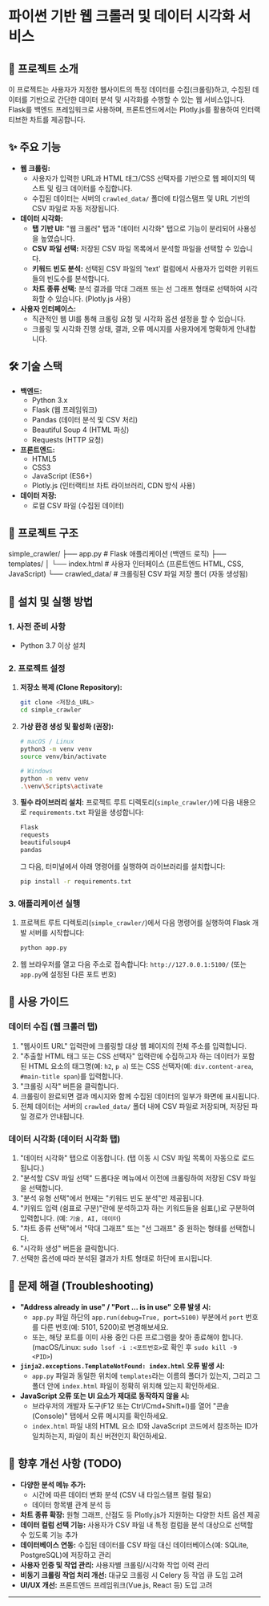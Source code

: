 # 파이썬 기반 웹 크롤러 및 데이터 시각화 서비스

## 📄 프로젝트 소개

이 프로젝트는 사용자가 지정한 웹사이트의 특정 데이터를 수집(크롤링)하고, 수집된 데이터를 기반으로 간단한 데이터 분석 및 시각화를 수행할 수 있는 웹 서비스입니다. Flask를 백엔드 프레임워크로 사용하며, 프론트엔드에서는 Plotly.js를 활용하여 인터랙티브한 차트를 제공합니다.

## ✨ 주요 기능

* **웹 크롤링:**
    * 사용자가 입력한 URL과 HTML 태그/CSS 선택자를 기반으로 웹 페이지의 텍스트 및 링크 데이터를 수집합니다.
    * 수집된 데이터는 서버의 `crawled_data/` 폴더에 타임스탬프 및 URL 기반의 CSV 파일로 자동 저장됩니다.
* **데이터 시각화:**
    * **탭 기반 UI:** "웹 크롤러" 탭과 "데이터 시각화" 탭으로 기능이 분리되어 사용성을 높였습니다.
    * **CSV 파일 선택:** 저장된 CSV 파일 목록에서 분석할 파일을 선택할 수 있습니다.
    * **키워드 빈도 분석:** 선택된 CSV 파일의 'text' 컬럼에서 사용자가 입력한 키워드들의 빈도수를 분석합니다.
    * **차트 종류 선택:** 분석 결과를 막대 그래프 또는 선 그래프 형태로 선택하여 시각화할 수 있습니다. (Plotly.js 사용)
* **사용자 인터페이스:**
    * 직관적인 웹 UI를 통해 크롤링 요청 및 시각화 옵션 설정을 할 수 있습니다.
    * 크롤링 및 시각화 진행 상태, 결과, 오류 메시지를 사용자에게 명확하게 안내합니다.

## 🛠️ 기술 스택

* **백엔드:**
    * Python 3.x
    * Flask (웹 프레임워크)
    * Pandas (데이터 분석 및 CSV 처리)
    * Beautiful Soup 4 (HTML 파싱)
    * Requests (HTTP 요청)
* **프론트엔드:**
    * HTML5
    * CSS3
    * JavaScript (ES6+)
    * Plotly.js (인터랙티브 차트 라이브러리, CDN 방식 사용)
* **데이터 저장:**
    * 로컬 CSV 파일 (수집된 데이터)

## 📂 프로젝트 구조

simple_crawler/
├── app.py             # Flask 애플리케이션 (백엔드 로직)
├── templates/
│   └── index.html     # 사용자 인터페이스 (프론트엔드 HTML, CSS, JavaScript)
└── crawled_data/      # 크롤링된 CSV 파일 저장 폴더 (자동 생성됨)



## 🚀 설치 및 실행 방법

### 1. 사전 준비 사항
* Python 3.7 이상 설치

### 2. 프로젝트 설정
1.  **저장소 복제 (Clone Repository):**
    ```bash
    git clone <저장소_URL>
    cd simple_crawler
    ```

2.  **가상 환경 생성 및 활성화 (권장):**
    ```bash
    # macOS / Linux
    python3 -m venv venv
    source venv/bin/activate

    # Windows
    python -m venv venv
    .\venv\Scripts\activate
    ```

3.  **필수 라이브러리 설치:**
    프로젝트 루트 디렉토리(`simple_crawler/`)에 다음 내용으로 `requirements.txt` 파일을 생성합니다:
    ```txt
    Flask
    requests
    beautifulsoup4
    pandas
    ```
    그 다음, 터미널에서 아래 명령어를 실행하여 라이브러리를 설치합니다:
    ```bash
    pip install -r requirements.txt
    ```

### 3. 애플리케이션 실행
1.  프로젝트 루트 디렉토리(`simple_crawler/`)에서 다음 명령어를 실행하여 Flask 개발 서버를 시작합니다:
    ```bash
    python app.py
    ```
2.  웹 브라우저를 열고 다음 주소로 접속합니다:
    `http://127.0.0.1:5100/` (또는 `app.py`에 설정된 다른 포트 번호)

## 📖 사용 가이드

### 데이터 수집 (웹 크롤러 탭)
1.  "웹사이트 URL" 입력란에 크롤링할 대상 웹 페이지의 전체 주소를 입력합니다.
2.  "추출할 HTML 태그 또는 CSS 선택자" 입력란에 수집하고자 하는 데이터가 포함된 HTML 요소의 태그명(예: `h2`, `p a`) 또는 CSS 선택자(예: `div.content-area`, `#main-title span`)를 입력합니다.
3.  "크롤링 시작" 버튼을 클릭합니다.
4.  크롤링이 완료되면 결과 메시지와 함께 수집된 데이터의 일부가 화면에 표시됩니다.
5.  전체 데이터는 서버의 `crawled_data/` 폴더 내에 CSV 파일로 저장되며, 저장된 파일 경로가 안내됩니다.

### 데이터 시각화 (데이터 시각화 탭)
1.  "데이터 시각화" 탭으로 이동합니다. (탭 이동 시 CSV 파일 목록이 자동으로 로드됩니다.)
2.  "분석할 CSV 파일 선택" 드롭다운 메뉴에서 이전에 크롤링하여 저장된 CSV 파일을 선택합니다.
3.  "분석 유형 선택"에서 현재는 "키워드 빈도 분석"만 제공됩니다.
4.  "키워드 입력 (쉼표로 구분)"란에 분석하고자 하는 키워드들을 쉼표(,)로 구분하여 입력합니다. (예: `기술, AI, 데이터`)
5.  "차트 종류 선택"에서 "막대 그래프" 또는 "선 그래프" 중 원하는 형태를 선택합니다.
6.  "시각화 생성" 버튼을 클릭합니다.
7.  선택한 옵션에 따라 분석된 결과가 차트 형태로 하단에 표시됩니다.

## 🔧 문제 해결 (Troubleshooting)

* **"Address already in use" / "Port ... is in use" 오류 발생 시:**
    * `app.py` 파일 하단의 `app.run(debug=True, port=5100)` 부분에서 `port` 번호를 다른 번호(예: 5101, 5200)로 변경해보세요.
    * 또는, 해당 포트를 이미 사용 중인 다른 프로그램을 찾아 종료해야 합니다. (macOS/Linux: `sudo lsof -i :<포트번호>`로 확인 후 `sudo kill -9 <PID>`)
* **`jinja2.exceptions.TemplateNotFound: index.html` 오류 발생 시:**
    * `app.py` 파일과 동일한 위치에 `templates`라는 이름의 폴더가 있는지, 그리고 그 폴더 안에 `index.html` 파일이 정확히 위치해 있는지 확인하세요.
* **JavaScript 오류 또는 UI 요소가 제대로 동작하지 않을 시:**
    * 브라우저의 개발자 도구(F12 또는 Ctrl/Cmd+Shift+I)를 열어 "콘솔(Console)" 탭에서 오류 메시지를 확인하세요.
    * `index.html` 파일 내의 HTML 요소 ID와 JavaScript 코드에서 참조하는 ID가 일치하는지, 파일이 최신 버전인지 확인하세요.

## 🚀 향후 개선 사항 (TODO)

* **다양한 분석 메뉴 추가:**
    * 시간에 따른 데이터 변화 분석 (CSV 내 타임스탬프 컬럼 필요)
    * 데이터 항목별 관계 분석 등
* **차트 종류 확장:** 원형 그래프, 산점도 등 Plotly.js가 지원하는 다양한 차트 옵션 제공
* **데이터 컬럼 선택 기능:** 사용자가 CSV 파일 내 특정 컬럼을 분석 대상으로 선택할 수 있도록 기능 추가
* **데이터베이스 연동:** 수집된 데이터를 CSV 파일 대신 데이터베이스(예: SQLite, PostgreSQL)에 저장하고 관리
* **사용자 인증 및 작업 관리:** 사용자별 크롤링/시각화 작업 이력 관리
* **비동기 크롤링 작업 처리 개선:** 대규모 크롤링 시 Celery 등 작업 큐 도입 고려
* **UI/UX 개선:** 프론트엔드 프레임워크(Vue.js, React 등) 도입 고려

---
